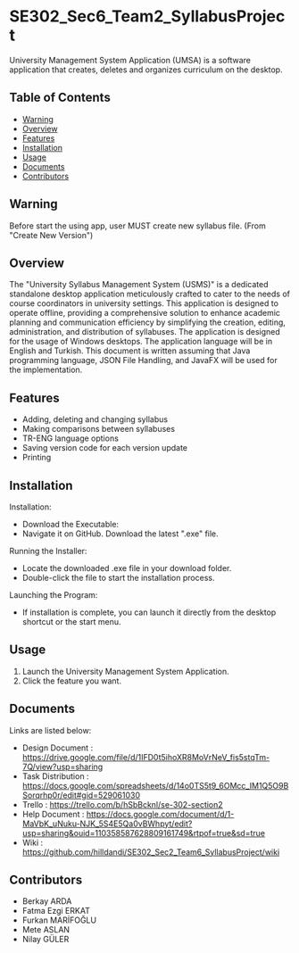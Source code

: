 # SE302_Sec6_Team2_SyllabusProject

University Management System Application (UMSA) is a software application that creates, deletes and organizes curriculum on the desktop.

## Table of Contents

- [Warning](#warning)
- [Overview](#overview)
- [Features](#features)
- [Installation](#installation)
- [Usage](#usage)
- [Documents](#documents)
- [Contributors](#contributors)

## Warning

Before start the using app, user MUST create new syllabus file. (From "Create New Version")

## Overview

The "University Syllabus Management System (USMS)" is a dedicated standalone desktop application meticulously crafted to cater to the needs of course coordinators in university settings. This
application is designed to operate offline, providing a comprehensive solution to enhance academic planning and communication efficiency by simplifying the creation, editing, administration, and
distribution of syllabuses. The application is designed for the usage of Windows desktops. The application language will be in English and Turkish. This document is written assuming that Java
programming language, JSON File Handling, and JavaFX will be used for the implementation.

## Features

- Adding, deleting and changing syllabus
- Making comparisons between syllabuses
- TR-ENG language options
- Saving version code for each version update
- Printing

## Installation

Installation:
- Download the Executable:
- Navigate it on GitHub. Download the latest ".exe" file.

Running the Installer:
- Locate the downloaded .exe file in your download folder.
- Double-click the file to start the installation process.

Launching the Program:
- If installation is complete, you can launch it directly from the desktop shortcut or the start menu.

## Usage

1. Launch the University Management System Application.
2. Click the feature you want.

## Documents
Links are listed below:
- Design Document   : https://drive.google.com/file/d/1IFD0t5ihoXR8MoVrNeV_fis5stqTm-7Q/view?usp=sharing
- Task Distribution : https://docs.google.com/spreadsheets/d/14o0TS5t9_6OMcc_IM1Q5O9BSorqrhp0r/edit#gid=529061030
- Trello : https://trello.com/b/hSbBcknl/se-302-section2
- Help Document : https://docs.google.com/document/d/1-MaVbK_uNuku-NJK_5S4E5Qa0vBWhpyt/edit?usp=sharing&ouid=110358587628809161749&rtpof=true&sd=true
- Wiki : https://github.com/hilldandi/SE302_Sec2_Team6_SyllabusProject/wiki

## Contributors
- Berkay ARDA
- Fatma Ezgi ERKAT
- Furkan MARİFOĞLU
- Mete ASLAN
- Nilay GÜLER
